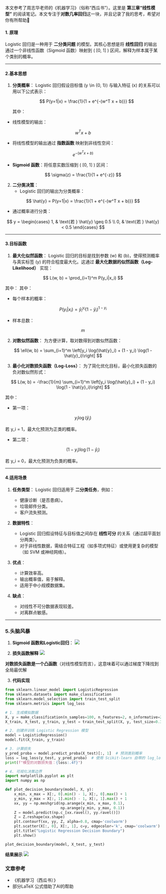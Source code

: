 
本文参考了周志华老师的《机器学习》（俗称“西瓜书”）。这里是 **第三章“线性模型”** 的阅读笔记。本文专注于**对数几率回归**这一块，并且记录了我的思考，希望对你有所帮助🎉

#### **1. 原理**
Logistic 回归是一种用于 **二分类问题** 的模型。其核心思想是将 **线性回归** 的输出通过一个非线性函数（Sigmoid 函数）映射到 \( [0, 1] \) 区间，解释为样本属于某个类别的概率。

---

#### **2.基本思想**

1. **分类概率**：
   Logistic 回归假设目标值 \(y \in \{0, 1\}\) 与输入特征 \(x\) 的关系可以用以下公式表示：

   $$
   P(y=1|x) = \frac{1}{1 + e^{-(w^T x + b)}}
   $$

   其中：
 - 线性模型的输出：
 
  $$
  w^T x + b
  $$

- 将线性模型的输出通过 **指数函数** 映射到非线性空间：


$$
e^{-(w^T x + b)}
$$



- **Sigmoid 函数**：将任意实数压缩到 \( [0, 1] \) 区间：



$$
  \sigma(z) = \frac{1}{1 + e^{-z}}
$$



2. **二分类决策**：
   - Logistic 回归的输出为分类概率：
   
$$
     \hat{y} = P(y=1|x) = \frac{1}{1 + e^{-(w^T x + b)}}
$$

   - 通过概率进行分类：
   
$$
     y = 
     \begin{cases} 
     1, & \text{若 } \hat{y} \geq 0.5 \\ 
     0, & \text{若 } \hat{y} < 0.5
     \end{cases}
$$

---

#### **3.目标函数**

1. **最大化似然函数**：
   Logistic 回归的目标是找到参数 \(w\) 和 \(b\)，使得预测概率与真实标签 \(y\) 的符合程度最大化。这通过 **最大化数据的似然函数（Log-Likelihood）** 实现：

$$
   L(w, b) = \prod_{i=1}^m P(y_i|x_i)
$$

   其中：
 其中：
- 每个样本的概率：

$$
  P(y_i|x_i) = \hat{y}_i^{y_i} (1 - \hat{y}_i)^{1 - y_i}
$$

- 样本总数：

$$
  m
$$


2. **对数似然函数**：
   为方便计算，取对数得到对数似然函数：

$$
\ell(w, b) = \sum_{i=1}^m \left[y_i \log(\hat{y}_i) + (1 - y_i) \log(1 - \hat{y}_i)\right]
$$


3. **最小化对数损失函数（Log-Loss）**：
   为了简化优化目标，最小化损失函数的负对数似然形式：

$$
L(w, b) = -\frac{1}{m} \sum_{i=1}^m \left[y_i \log(\hat{y}_i) + (1 - y_i) \log(1 - \hat{y}_i)\right]
$$

其中：
- 第一项：

$$
  y_i \log(\hat{y}_i)
$$

  若 y_i = 1，最大化预测为正类的概率。

- 第二项：

$$
  (1 - y_i) \log(1 - \hat{y}_i)
$$

  若 y_i = 0，最大化预测为负类的概率。


---

#### **4.适用场景**

1. **任务类型**：
   Logistic 回归适用于 **二分类任务**，例如：
   - 健康诊断（是否患病）。
   - 垃圾邮件分类。
   - 客户流失预测。

2. **数据特性**：
   - Logistic 回归假设特征与目标值之间存在 **线性可分** 的关系（通过超平面划分两类）。
   - 对于非线性数据，需结合特征工程（如多项式特征）或使用更复杂的模型（如 SVM 或神经网络）。

3. **优点**：
   - 计算效率高。
   - 输出概率值，易于解释。
   - 适用于中小规模数据集。

4. **缺点**：
   - 对线性不可分数据表现较差。
   - 对离群点敏感。

---

### 5.头脑风暴

1. **Sigmoid 函数和Logistic回归**：
![](https://i.ibb.co/rkLQ1s8/image.png)

2. **损失函数解释**
![](https://i.ibb.co/yFNhP8f/image.png)

**对数损失函数是一个凸函数**（对线性模型而言），这意味着可以通过梯度下降找到全局最优解


3. **代码实现**

```python
from sklearn.linear_model import LogisticRegression
from sklearn.datasets import make_classification
from sklearn.model_selection import train_test_split
from sklearn.metrics import log_loss

# 1. 生成模拟数据
X, y = make_classification(n_samples=100, n_features=2, n_informative=2, n_redundant=0, random_state=42)
X_train, X_test, y_train, y_test = train_test_split(X, y, test_size=0.3, random_state=42)

# 2. 创建并训练 Logistic Regression 模型
model = LogisticRegression()
model.fit(X_train, y_train)

# 3. 计算损失
y_pred_proba = model.predict_proba(X_test)[:, 1]  # 预测类别概率
loss = log_loss(y_test, y_pred_proba)  # 使用 Scikit-learn 自带的 log_loss 计算
print(f"模型的对数损失值：{loss:.4f}")

# 4. 可视化决策边界
import matplotlib.pyplot as plt
import numpy as np

def plot_decision_boundary(model, X, y):
    x_min, x_max = X[:, 0].min() - 1, X[:, 0].max() + 1
    y_min, y_max = X[:, 1].min() - 1, X[:, 1].max() + 1
    xx, yy = np.meshgrid(np.arange(x_min, x_max, 0.1),
                         np.arange(y_min, y_max, 0.1))
    Z = model.predict(np.c_[xx.ravel(), yy.ravel()])
    Z = Z.reshape(xx.shape)
    plt.contourf(xx, yy, Z, alpha=0.8, cmap='coolwarm')
    plt.scatter(X[:, 0], X[:, 1], c=y, edgecolor='k', cmap='coolwarm')
    plt.title("Logistic Regression Decision Boundary")
    plt.show()

plot_decision_boundary(model, X_test, y_test)
```
**结果展示**
![](https://i.ibb.co/0nnzXDL/image.png)


### 文章参考

- 《机器学习（西瓜书）》
- 部分LaTeX 公式借助了AI的帮助